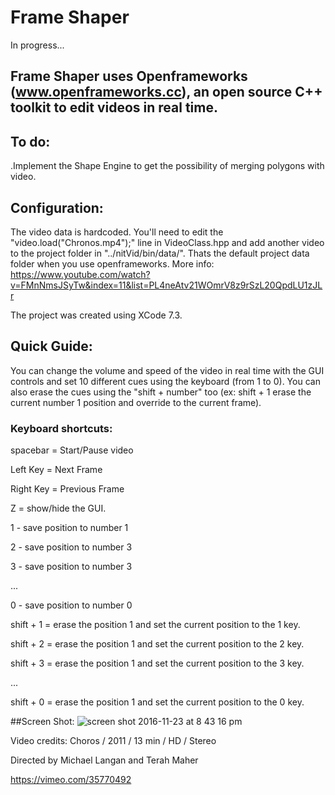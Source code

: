 # Frame Shaper

In progress...

## Frame Shaper uses Openframeworks (www.openframeworks.cc), an open source C++ toolkit to edit videos in real time. 

## To do:
.Implement the Shape Engine to get the possibility of merging polygons with video.

## Configuration:
The video data is hardcoded. You'll need to edit the "video.load("Chronos.mp4");" line in VideoClass.hpp and add another video to the project folder in "../nitVid/bin/data/". Thats the default project data folder when you use openframeworks.
More info: https://www.youtube.com/watch?v=FMnNmsJSyTw&index=11&list=PL4neAtv21WOmrV8z9rSzL20QpdLU1zJLr

The project was created using XCode 7.3.

## Quick Guide:
You can change the volume and speed of the video in real time with the GUI controls and set 10 different cues using the keyboard (from 1 to 0). You can also erase the cues using the "shift + number" too (ex: shift + 1 erase the current number 1 position and override to the current frame).

### Keyboard shortcuts:

spacebar = Start/Pause video

Left Key = Next Frame

Right Key = Previous Frame

Z = show/hide the GUI.

1 - save position to number 1

2 - save position to number 3

3 - save position to number 3

...

0 - save position to number 0

shift + 1 = erase the position 1 and set the current position to the 1 key.

shift + 2 = erase the position 1 and set the current position to the 2 key.

shift + 3 = erase the position 1 and set the current position to the 3 key.

...

shift + 0 = erase the position 1 and set the current position to the 0 key.


##Screen Shot:
![screen shot 2016-11-23 at 8 43 16 pm](https://cloud.githubusercontent.com/assets/7756611/20581118/e5def066-b1bd-11e6-9548-a2a2a8ecf909.png)

Video credits:
Choros / 2011 / 13 min / HD / Stereo

Directed by Michael Langan and Terah Maher

https://vimeo.com/35770492
